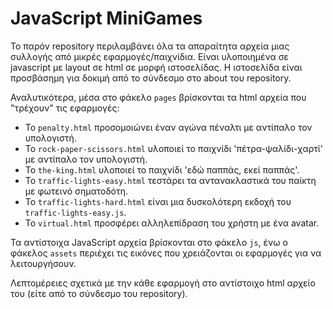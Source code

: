# JavaScript MiniGames
Το παρόν repository περιλαμβάνει όλα τα απαραίτητα αρχεία μιας συλλογής από μικρές εφαρμογές/παιχνίδια. Είναι υλοποιημένα σε javascript με layout σε html σε μορφή ιστοσελίδας. Η ιστοσελίδα είναι προσβάσημη για δοκιμή από το σύνδεσμο στο about του repository.

Αναλυτικότερα, μέσα στο φάκελο ```pages``` βρίσκονται τα html αρχεία που "τρέχουν" τις εφαρμογές:
* Το ```penalty.html``` προσομοιώνει έναν αγώνα πέναλτι με αντίπαλο τον υπολογιστή. 
* Το ```rock-paper-scissors.html``` υλοποιεί το παιχνίδι 'πέτρα-ψαλίδι-χαρτί' με αντίπαλο τον υπολογιστή.
* Το ```the-king.html``` υλοποιεί το παιχνίδι 'εδώ παππάς, εκεί παππάς'.
* Το ```traffic-lights-easy.html``` τεστάρει τα αντανακλαστικά του παίκτη με φωτεινό σηματοδότη.
* Το ```traffic-lights-hard.html``` είναι μια δυσκολότερη εκδοχή του ```traffic-lights-easy.js```.
* Το ```virtual.html``` προσφέρει αλληλεπίδραση του χρήστη με ένα avatar.

Τα αντίστοιχα JavaScript αρχεία βρίσκονται στο φάκελο ```js```, ένω ο φάκελος ```assets``` περιέχει τις εικόνες που χρειάζονται οι εφαρμογές για να λειτουργήσουν.

Λεπτομέρειες σχετικά με την κάθε εφαρμογή στο αντίστοιχο html αρχείο του (είτε από το σύνδεσμο του repository).
